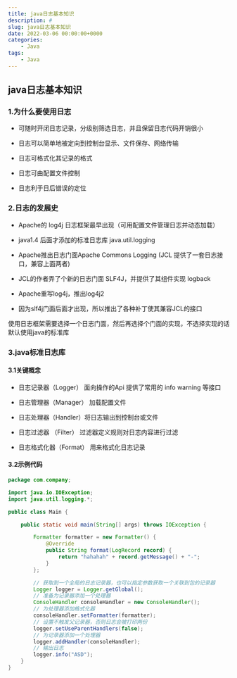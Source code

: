 ```yaml
---
title: java日志基本知识
description: #
slug: java日志基本知识
date: 2022-03-06 00:00:00+0000
categories:
    - Java
tags:
    - Java
---
```


## java日志基本知识

### 1.为什么要使用日志

- 可随时开闭日志记录，分级别筛选日志，并且保留日志代码开销很小

- 日志可以简单地被定向到控制台显示、文件保存、网络传输

- 日志可格式化其记录的格式

- 日志可由配置文件控制

- 日志利于日后错误的定位

### 2.日志的发展史

- Apache的 log4j 日志框架最早出现（可用配置文件管理日志并动态加载）

- java1.4 后面才添加的标准日志库 java.util.logging

- Apache推出日志门面Apache Commons Logging (JCL 提供了一套日志接口，兼容上面两者)

- JCL的作者弄了个新的日志门面 SLF4J，并提供了其组件实现 logback

- Apache重写log4j，推出log4j2

- 因为slf4j门面后面才出现，所以推出了各种补丁使其兼容JCL的接口

使用日志框架需要选择一个日志门面，然后再选择个门面的实现，不选择实现的话默认使用java的标准库

### 3.java标准日志库

#### 3.1关键概念

- 日志记录器（Logger） 面向操作的Api 提供了常用的 info warning 等接口

- 日志管理器（Manager） 加载配置文件

- 日志处理器（Handler）将日志输出到控制台或文件

- 日志过滤器 （Filter） 过滤器定义规则对日志内容进行过滤

- 日志格式化器（Format） 用来格式化日志记录

#### 3.2示例代码

```java
package com.company;

import java.io.IOException;
import java.util.logging.*;

public class Main {

    public static void main(String[] args) throws IOException {

        Formatter formatter = new Formatter() {
            @Override
            public String format(LogRecord record) {
                return "hahahah" + record.getMessage() + "-";
            }
        };

        // 获取到一个全局的日志记录器，也可以指定参数获取一个关联到包的记录器
        Logger logger = Logger.getGlobal();
        // 准备为记录器添加一个处理器
        ConsoleHandler consoleHandler = new ConsoleHandler();
        // 为处理器添加格式化器
        consoleHandler.setFormatter(formatter);
        // 设置不触发父记录器，否则日志会被打印两份
        logger.setUseParentHandlers(false);
        // 为记录器添加一个处理器
        logger.addHandler(consoleHandler);
        // 输出日志
        logger.info("ASD");
    }
}

```

